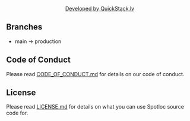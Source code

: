 <a href="https://quickstack.lv"><p align="center">Developed by QuickStack.lv</p></a>

## Branches

- main -> production

## Code of Conduct

Please read [CODE_OF_CONDUCT.md](https://github.com/RobzLegz/spotloc/blob/main/CODE_OF_CONDUCT.md) for details on our code of conduct.

## License

Please read [LICENSE.md](https://github.com/RobzLegz/spotloc/blob/main/LICENSE.md) for details on what you can use Spotloc source code for.
